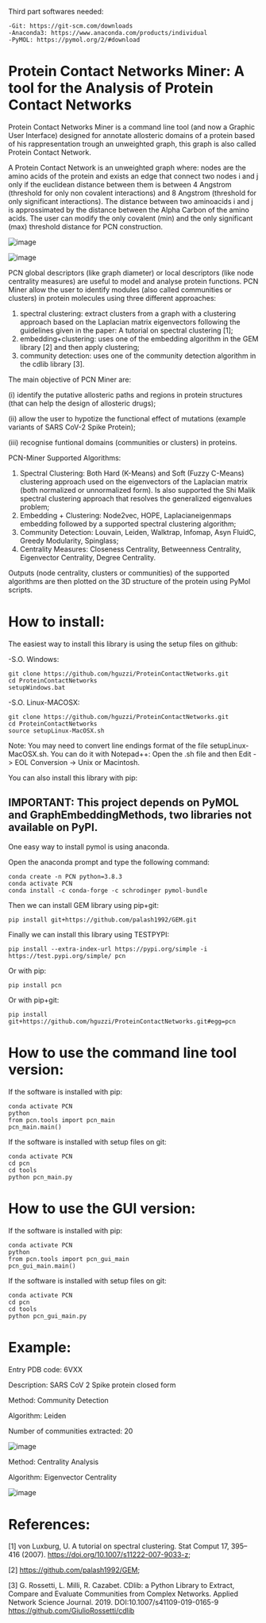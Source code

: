 Third part softwares needed:
  
    -Git: https://git-scm.com/downloads
    -Anaconda3: https://www.anaconda.com/products/individual
    -PyMOL: https://pymol.org/2/#download

# Protein Contact Networks Miner: A tool for the Analysis of Protein Contact Networks

Protein Contact Networks Miner is a command line tool (and now a Graphic User Interface) designed for annotate allosteric domains of a protein based of his rappresentation trough an unweighted graph, this graph is also called Protein Contact Network.

A Protein Contact Network is an unweighted graph where: nodes are the amino acids of the protein and exists an edge that connect two nodes i and j only if the euclidean distance between them is between 4 Angstrom (threshold for only non covalent interactions) and 8 Angstrom (threshold for only significant interactions). The distance between two aminoacids i and j is approssimated by the distance between the Alpha Carbon of the amino acids. The user can modify the only covalent (min) and the only significant (max) threshold distance for PCN construction. 
	 				
![image](https://user-images.githubusercontent.com/87126937/165716233-50229af4-fae5-4833-8ff1-b6c2568408a6.png)

![image](https://user-images.githubusercontent.com/87126937/165716596-aea2d977-59b9-4ce8-99b1-d1259783f5cd.png)

PCN global descriptors (like graph diameter) or local descriptors (like node centrality measures) are useful to model and analyse protein functions. PCN Miner allow the user to identify modules (also called communities or clusters) in protein molecules using three different approaches: 
  1. spectral clustering: extract clusters from a graph with a clustering approach based on the Laplacian matrix eigenvectors following the guidelines given    in the paper: A tutorial on spectral clustering [1];
  2. embedding+clustering: uses one of the embedding algorithm in the GEM library [2] and then apply clustering;
  3. community detection: uses one of the community detection algorithm in the cdlib library [3].

The main objective of PCN Miner are:

(i) identify the putative allosteric paths and regions in protein structures (that can help the design of allosteric drugs); 

(ii) allow the user to hypotize the functional effect of mutations (example variants of SARS CoV-2 Spike Protein); 

(iii) recognise funtional domains (communities or clusters) in proteins.


PCN-Miner Supported Algorithms:
  
  1. Spectral Clustering: Both Hard (K-Means) and Soft (Fuzzy C-Means) clustering approach used on the eigenvectors of the Laplacian matrix (both normalized or unnormalized form). Is also supported the Shi Malik spectral clustering approach that resolves the generalized eigenvalues problem;
  2. Embedding + Clustering: Node2vec, HOPE, Laplacianeigenmaps embedding followed by a supported spectral clustering algorithm;
  3. Community Detection:  Louvain, Leiden, Walktrap, Infomap, Asyn FluidC, Greedy Modularity, Spinglass;
  4. Centrality Measures: Closeness Centrality, Betweenness Centrality, Eigenvector Centrality, Degree Centrality.

Outputs (node centrality, clusters or communities) of the supported algorithms are then plotted on the 3D structure of the protein using PyMol scripts.

# How to install:

The easiest way to install this library is using the setup files on github:

-S.O. Windows:

	git clone https://github.com/hguzzi/ProteinContactNetworks.git
	cd ProteinContactNetworks
	setupWindows.bat
        
-S.O. Linux-MACOSX:

	git clone https://github.com/hguzzi/ProteinContactNetworks.git
	cd ProteinContactNetworks
	source setupLinux-MacOSX.sh  

Note: You may need to convert line endings format of the file setupLinux-MacOSX.sh. You can do it with Notepad++: Open the .sh file and then Edit -> EOL Conversion -> Unix or Macintosh.

You can also install this library with pip:

## IMPORTANT: This project depends on PyMOL and GraphEmbeddingMethods, two libraries not available on PyPI. 
One easy way to install pymol is using anaconda.

Open the anaconda prompt and type the following command:

	conda create -n PCN python=3.8.3
	conda activate PCN 
	conda install -c conda-forge -c schrodinger pymol-bundle
	
Then we can install GEM library using pip+git:
	
	pip install git+https://github.com/palash1992/GEM.git

Finally we can install this library using TESTPYPI:

	pip install --extra-index-url https://pypi.org/simple -i https://test.pypi.org/simple/ pcn
	
Or with pip:
	
	pip install pcn

Or with pip+git:
		
	pip install git+https://github.com/hguzzi/ProteinContactNetworks.git#egg=pcn

# How to use the command line tool version:
	
If the software is installed with pip:

	conda activate PCN
	python
	from pcn.tools import pcn_main
	pcn_main.main()

If the software is installed with setup files on git:

	conda activate PCN
	cd pcn
	cd tools
	python pcn_main.py

# How to use the GUI version:

If the software is installed with pip:

	conda activate PCN
	python
	from pcn.tools import pcn_gui_main
	pcn_gui_main.main()

If the software is installed with setup files on git:

	conda activate PCN
	cd pcn       
	cd tools
	python pcn_gui_main.py
	

# Example:
  
Entry PDB code: 6VXX

Description: SARS CoV 2 Spike protein closed form
                                    
Method: Community Detection

Algorithm: Leiden

Number of communities extracted: 20 

![image](https://user-images.githubusercontent.com/87126937/162151095-3ddc1177-3b32-4407-b6d7-06eb4dab9b3e.png)

Method: Centrality Analysis

Algorithm: Eigenvector Centrality

![image](https://user-images.githubusercontent.com/87126937/162151265-a64b2af6-bb15-41eb-883f-a4cc1779439d.png)


# References:
  
  [1] von Luxburg, U. A tutorial on spectral clustering. Stat Comput 17, 395–416 (2007). https://doi.org/10.1007/s11222-007-9033-z;
  
  [2] https://github.com/palash1992/GEM;
  
  [3] G. Rossetti, L. Milli, R. Cazabet. CDlib: a Python Library to Extract, Compare and Evaluate Communities from Complex Networks. Applied Network Science Journal. 2019. DOI:10.1007/s41109-019-0165-9 https://github.com/GiulioRossetti/cdlib
